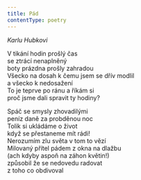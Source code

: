 ```yaml
---
title: Pád
contentType: poetry
---
```


<section>

_Karlu Hubkovi_

V tikání hodin prošlý čas  
se ztrácí nenaplněný  
boty prázdna prošly zahradou  
Všecko na dosah k čemu jsem se dřív modlil  
a všecko k nedosažení  
To je teprve po ránu a říkám si  
proč jsme dali spravit ty hodiny?

Spáč se smysly zhovadilými  
peníz daně za probděnou noc  
Tolik si ukládáme o život  
když se přestaneme mít rádi!  
Nerozumím zlu světa v tom to vězí  
Milovaný přítel pádem z okna na dlažbu  
(ach kdyby aspoň na záhon květin!)  
způsobil že se nedovedu radovat  
z toho co obdivoval

</section>
